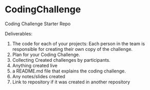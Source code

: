 # CodingChallenge
Coding Challenge Starter Repo

Deliverables:

1. The code for each of your projects: Each person in the team is responsible for creating their own copy of the challenge.
2. Plan for your Coding Challenge.
3. Collecting Created challenges by participants.
4. Anything created live
5. a README.md file that explains the coding challenge.
6. Any notes/slides created
7. Link to repository if it was created in another repository
